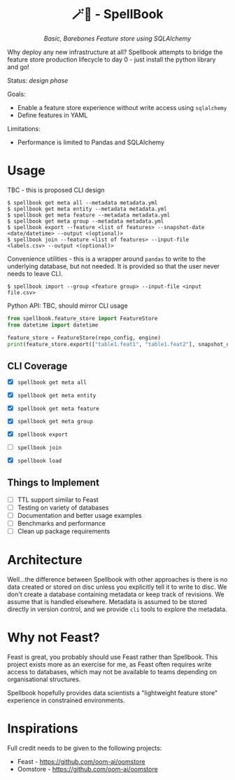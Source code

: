<h1 align="center">🪄📗 - SpellBook</h1>
<p align="center">
    <em>Basic, Barebones Feature store using SQLAlchemy</em>
</p>

Why deploy any new infrastructure at all? Spellbook attempts to bridge the feature store production lifecycle to day 0 - just install the python library and go!

Status: _design phase_

Goals:

*  Enable a feature store experience without write access using `sqlalchemy`
*  Define features in YAML

Limitations:

*  Performance is limited to Pandas and SQLAlchemy

# Usage

TBC - this is proposed CLI design

```console
$ spellbook get meta all --metadata metadata.yml
$ spellbook get meta entity --metadata metadata.yml
$ spellbook get meta feature --metadata metadata.yml
$ spellbook get meta group --metadata metadata.yml
$ spellbook export --feature <list of features> --snapshot-date <date/datetime> --output <(optional)>
$ spellbook join --feature <list of features> --input-file <labels.csv> --output <(optional)>
```

Convenience utilities - this is a wrapper around `pandas` to write to the underlying database, but not needed. It is provided so that the user never needs to leave CLI.

```console
$ spellbook import --group <feature group> --input-file <input file.csv>
```

Python API: TBC, should mirror CLI usage

```py
from spellbook.feature_store import FeatureStore
from datetime import datetime

feature_store = FeatureStore(repo_config, engine)
print(feature_store.export(["table1.feat1", "table1.feat2"], snapshot_date=datetime.now()))
```

## CLI Coverage

- [x] `spellbook get meta all`
- [x] `spellbook get meta entity`
- [x] `spellbook get meta feature`
- [x] `spellbook get meta group`
- [x] `spellbook export`
- [ ] `spellbook join`
- [x] `spellbook load`


## Things to Implement

- [ ] TTL support similar to Feast
- [ ] Testing on variety of databases
- [ ] Documentation and better usage examples
- [ ] Benchmarks and performance
- [ ] Clean up package requirements

# Architecture

Well...the difference between Spellbook with other approaches is there is no data created or stored on disc unless you explicitly tell it to write to disc. We don't create a database containing metadata or keep track of revisions. We assume that is handled elsewhere. Metadata is assumed to be stored directly in version control, and we provide `cli` tools to explore the metadata. 

# Why not Feast?

Feast is great, you probably should use Feast rather than Spellbook. This project exists more as an exercise for me, as Feast often requires write access to databases, which may not be available to teams depending on organisational structures. 

Spellbook hopefully provides data scientists a "lightweight feature store" experience in constrained environments.

# Inspirations

Full credit needs to be given to the following projects:

*  Feast - https://github.com/oom-ai/oomstore
*  Oomstore - https://github.com/oom-ai/oomstore
